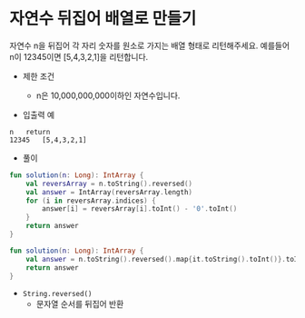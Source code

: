# 자연수 뒤집어 배열로 만들기
자연수 n을 뒤집어 각 자리 숫자를 원소로 가지는 배열 형태로 리턴해주세요. 예를들어 n이 12345이면 [5,4,3,2,1]을 리턴합니다.
   
+ 제한 조건   
	+ n은 10,000,000,000이하인 자연수입니다.
   
+ 입출력 예
```
n	return
12345	[5,4,3,2,1]
```
   
+ 풀이
```kotlin
fun solution(n: Long): IntArray {
    val reversArray = n.toString().reversed()
    val answer = IntArray(reversArray.length)
    for (i in reversArray.indices) {
        answer[i] = reversArray[i].toInt() - '0'.toInt()
    }
    return answer
}
```
```kotlin
fun solution(n: Long): IntArray {
    val answer = n.toString().reversed().map{it.toString().toInt()}.toIntArray()
    return answer
}
```
+ ```String.reversed()```
    + 문자열 순서를 뒤집어 반환